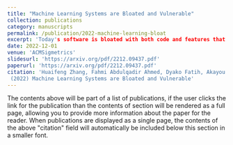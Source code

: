 ```yaml
---
title: "Machine Learning Systems are Bloated and Vulnerable"
collection: publications
category: manuscripts
permalink: /publication/2022-machine-learning-bloat
excerpt: 'Today's software is bloated with both code and features that are not used by most users.'
date: 2022-12-01
venue: 'ACMSigmetrics'
slidesurl: 'https://arxiv.org/pdf/2212.09437.pdf'
paperurl: 'https://arxiv.org/pdf/2212.09437.pdf'
citation: 'Huaifeng Zhang, Fahmi Abdulqadir Ahmed, Dyako Fatih, Akayou Kitessa, Mohannad Alhanahnah, Philipp Leitner, Ahmed Ali-Eldin
 (2022) Machine Learning Systems are Bloated and Vulnerable'
---
```


The contents above will be part of a list of publications, if the user clicks the link for the publication than the contents of section will be rendered as a full page, allowing you to provide more information about the paper for the reader. When publications are displayed as a single page, the contents of the above "citation" field will automatically be included below this section in a smaller font.